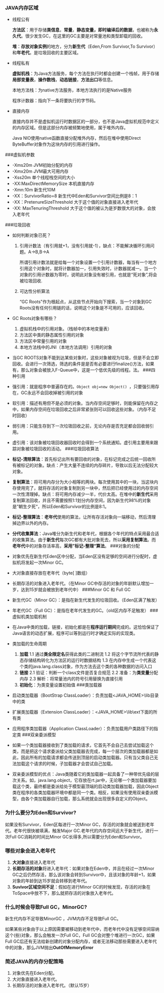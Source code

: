 ### JAVA内存区域

- 线程公有

  **方法区**：用于存储**类信息**，**常量**，**静态变量，即时编译后的数据**，也被称为**永久代**。很少发生GC，在这里的GC主要是对常量池和类型卸载的回收。

  **堆**：**存放对象实例**的地方，分为**新生代**（Eden,From Survivor,To Survivor）和**年老代**。是垃圾回收的主要区域。

  

- 线程私有

  **虚拟机栈**：为Java方法服务，每个方法在执行时都会创建一个栈帧，用于存储**局部变量表**，**操作数栈**，**动态链接**，**方法出口**等信息。

  本地方法栈：为native方法服务，本地方法执行的是Native服务

  程序计数器：指向下一条将要执行的字节码。

  

- 直接内存

  直接内存并不是虚拟机运行时数据区的一部分，也不是Java虚拟机规范中定义的内存区域。但是这部分内存被频繁地使用，属于堆外内存。

  Java NIO使用native函数直接分配堆外内存，然后在堆中使用Direct ByteBuffer对象作为这块内存的引用进行操作。

###虚拟机参数

- -Xms20m JVM初始分配的内存
- -Xmx20m JVM最大可用内存
- -Xss20m 单个线程栈空间的大小 
- -XX:MaxDirectMemorySize 本机直接内存
- -Xmn:10m 新生代10M
- -XX：SurvivorRatio=8 新生代中Eden和Survivor空间比例是8：1
- -XX：PretenureSizeThreshold 大于这个值的对象直接进入老年代
- -XX:   MaxTenuringThreshold   大于这个值的被认为是岁数很大的对象，会放入老年代

###垃圾回收

- 如何判断对象已死？

  1. 引用计数法（有引用就+1，没有引用就-1），缺点：不能解决循环引用问题。A->B,B->A

     所谓引用计数法就是给每一个对象设置一个引用计数器，每当有一个地方引用这个对象时，就将计数器加一，引用失效时，计数器就减一。当一个对象的引用计数器为零时，说明此对象没有被引用，也就是“死对象”,将会被垃圾回收. 

  2. 可达性分析算法

     “GC Roots"作为根起点，从这些节点开始向下搜索，当一个对象到GC Roots没有任何引用链的话，说明这个对象是不可用的，应该回收。

- GC Roots对象有哪些？

  1. 虚拟机栈中的引用对象。（栈帧中的本地变量表）
  2. 方法区中类的静态属性引用的对象
  3. 方法区中常量引用的对象
  4. 本地方法栈中的JNI（本地方法调用）引用的对象

- 当GC ROOTS对象不能到达某些对象时，这些对象被视为垃圾，但是不会立即回收。会进行一次筛选，筛选的条件是是否有必要进行finalize()方法，如果有，那么对象会被放入F-Queue中，这是一个低优先级的线程。法。
###四种引用
- 强引用：就是程序中普遍存在的。`Object obj=new Object() `，只要强引用存在，GC永远不会回收掉被引用的对象
- 软引用：描述有用但不是必须的对象。当内存空间足够时，则能保留在内存之中，如果内存空间在垃圾回收之后非常紧张则可以回收这些对象。（内存不足时回收）
- 弱引用：只能生存到下一次垃圾回收之前，无论内存是否充足都会回收弱引用。
- 虚引用：该对象被垃圾回收器回收时会得到一个系统通知。虚引用主要用来跟踪对象被垃圾回收的活动。 
###垃圾回收算法
- **标记-清除算法**：首先标记出所有要回收的对象，在标记完成之后统一回收所有被标记的对象。缺点：产生大量不连续的内存碎片，导致以后无法分配较大对象。
- **复制算法**：将可用内存分为大小相等的两块。每次使用其中的一块，当这块内存使用完了，就将存活的对象复制到另一块中，然后把已经使用过的内存空间一次性清理掉。缺点：将可用内存减少一半，代价太高。在堆中的**新生代**采用复制算法回收，并且不需要按照1:1划分内存空间，因为新生代98%的对象是”朝生夕死“，所以Eden和Survivor的比例是8:1。
- **标记-整理算法**：**老年代**使用的算法，让所有存活对象向一端移动，然后清理掉边界以外的内存。
- **分代收集算法**：Java堆分为新生代和老年代，根据各个年代的特点采用最合适的收集算法。由于**新生代**每次GC都有大批对象死去，所以**采用复制算法**。而**老年代**中的对象存活率高，**采用”标记-整理“算法**。
###对象的分配
- 对象优先在新生代Eden区中分配，当Eden区没有足够的空间进行分配时，虚拟机将发起一次Minor GC。
- 大对象直接存放在老年代（byte[ ]数组）
- 长期存活的对象进入老年代。（在Minor GC中存活的对象的年龄默认增加一岁，达到15岁就会被放到老年代中）
###Minor GC 和 Full GC
- 新生代GC（Minor GC）：是指在新生代发生的垃圾回收。（Eden区满了触发）
- 年老代GC（Full GC）：是指在老年代发生的GC。（old区内存不足触发）
###虚拟机类加载机制
- 在Java中类的加载，链接，初始化都是在**程序运行期间**完成的。这恰恰保证了Java语言的动态扩展，程序可以等到运行时才确定实际的实现类。
- 类加载的生命周期
	1. **加载**
		1.1  通过**类全限定名**获得此类的二进制流
		1.2  将这个字节流所代表的静态存储结构转化为方法区的运行时数据结构
		1.3  在内存中生成一个代表这个类的java.lang.class对象，作为方法去这个类的各种数据的访问入口
	2. **链接**
		2.1  验证：判断一个class文件是否复合规范
		2.2  准备：为**类变量**分配内存
		2.3  解析：将常量池内的符号引用替换为直接引用
	3. **初始化**：为类变量设置初始值
###类加载器
- 启动类加载器（BootStrap ClassLoader）：负责加载<JAVA_HOME>\lib目录中的类
- 扩展类加载器（Extension ClassLoader）：<JAVA_HOME>\lib\ext下面的所有类
- 应用程序类加载器（Application ClassLoader）：负责加载用户类路径下的指定类
###双亲委派模型
- 如果一个类加载器接收到了类加载的请求，它首先不会自己去尝试加载这个类，而是把这个请求委派给父类加载器去完成，每一个层次的类加载器都是如此，因此所有的加载请求都会传送到顶层的启动类加载器。只有当父类自己无法加载这个请求的时候，子加载器才会尝试自己加载。

- 双亲委派模型的优点：Java类随着它的类加载器一起具备了一种带优先级的层次关系。如，java.lang.object，它存放在rt.jar中，无论哪一个类加载器要加载这个类，最终都是委派给处于模型最顶端的启动类加载器加载，因此Object类在程序的各类加载器环境中都是同一个类。相反，如果没有使用双亲委派模型，由各个类加载器自行加载，那么系统就会出现很多自定义的Object。

  

### 为什么要分为Eden和Survivor? 

如果没有Survivor，Eden区每进行一次Minor GC，存活的对象就会被送到老年代。老年代很快被填满，触发Major GC.老年代的内存空间远大于新生代，进行一次Full GC消耗的时间比Minor GC长得多,所以需要分为Eden和Survivor。 



### 哪些对象会进入老年代

1. **大对象**直接进入老年代
2. **长期存活的对象**将进入老年代：如果对象在Eden中，并且在经过一次Minor GC之后仍然存活，那么该对象会转到Survivor中，且该对象的年龄+1，如果对象的年龄到达15岁就会转移到老年代。
3. **Suvivor区域空间不足**：假如在进行Minor GC的时候发现，存活的对象在ToSpace中放不下，那么就把存活的对象放入老年代。



### 什么时候会导致Full GC，MinorGC?

新生代内存不足导致MinorGC ，JVM内存不足导致Full GC。

如果某些对象由于以上原因需要被移动到老年代中，而老年代中没有足够空间容纳这个(些)对象，那么会触发一次Full GC，Full GC会对整个堆进行一次GC，如果Full GC后还有无法给新创建的对象分配内存，或者无法移动那些需要进入老年代中的对象，那么JVM抛出**OutOfMemoryError** 



### 简述JAVA的内存分配策略

1. 对象优先在Eden分配。
2. 大对象直接进入老年代。
3. 长期存活的对象进入老年代。（默认15岁）













